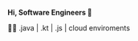 <p><strong> Hi, Software Engineers 👋</strong></p>
<p>👨‍🍳 .java  | .kt |  .js |   cloud enviroments</p>






